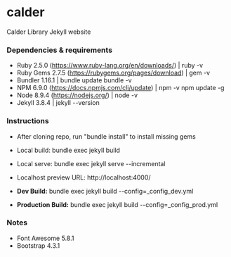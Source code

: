 # calder
Calder Library Jekyll website

### Dependencies & requirements
* Ruby 2.5.0 (https://www.ruby-lang.org/en/downloads/) | ruby -v
* Ruby Gems 2.7.5 (https://rubygems.org/pages/download) | gem -v
* Bundler 1.16.1 | bundle update bundle -v
* NPM 6.9.0 (https://docs.npmjs.com/cli/update) | npm -v npm update -g
* Node 8.9.4 (https://nodejs.org/) | node -v
* Jekyll 3.8.4 | jekyll --version

### Instructions
* After cloning repo, run "bundle install" to install missing gems

* Local build: bundle exec jekyll build
* Local serve: bundle exec jekyll serve --incremental

* Localhost preview URL:  http://localhost:4000/

* **Dev Build:** bundle exec jekyll build --config=_config_dev.yml

* **Production Build:** bundle exec jekyll build --config=_config_prod.yml


### Notes
* Font Awesome 5.8.1
* Bootstrap 4.3.1